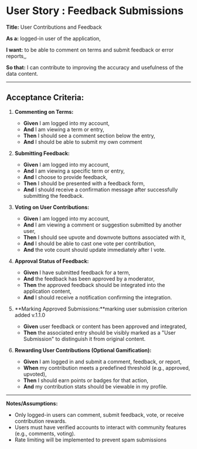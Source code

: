 # User Story : Feedback Submissions


**Title:** User Contributions and Feedback

**As a:** logged-in user of the application,

**I want:** to be able to comment on terms and submit feedback or error reports,,

**So that:**  I can contribute to improving the accuracy and usefulness of the data content.

---

## Acceptance Criteria:

1.  **Commenting on Terms:**
    * **Given**  I am logged into my account,
    * **And** I am viewing a term or entry,
    * **Then** I should see a comment section below the entry,
    * **And** I should be able to submit my own comment

2.  **Submitting Feedback:**
    * **Given** I am logged into my account, 
    * **And** I am viewing a specific term or entry, 
    * **And** I choose to provide feedback, 
    * **Then** I should be presented with a feedback form, 
    * **And** I should receive a confirmation message after successfully submitting the feedback.

3.   **Voting on User Contributions:**
        * **Given** I am logged into my account, 
        * **And** I am viewing a comment or suggestion submitted by another user, 
        * **Then** I should see upvote and downvote buttons associated with it, 
        * **And** I should be able to cast one vote per contribution, 
        * **And** the vote count should update immediately after I vote.
        
4. **Approval Status of Feedback:**
    * **Given** I have submitted feedback for a term, 
    * **And** the feedback has been approved by a moderator, 
    * **Then** the approved feedback should be integrated into the application content, 
    * **And** I should receive a notification confirming the integration.

5. **Marking Approved Submissions:**marking user submission criterion added v.1.1.0

   * **Given** user feedback or content has been approved and integrated,
   * **Then** the associated entry should be visibly marked as a "User Submission" to distinguish it from original content.
    
6. **Rewarding User Contributions (Optional Gamification):**
    * **Given** I am logged in and submit a comment, feedback, or report, 
    * **When** my contribution meets a predefined threshold (e.g., approved, upvoted), 
    * **Then** I should earn points or badges for that action, 
    * **And** my contribution stats should be viewable in my profile.


---

**Notes/Assumptions:**

* Only logged-in users can comment, submit feedback, vote, or receive contribution rewards.
* Users must have verified accounts to interact with community features (e.g., comments, voting).
* Rate limiting will be implemented to prevent spam submissions
